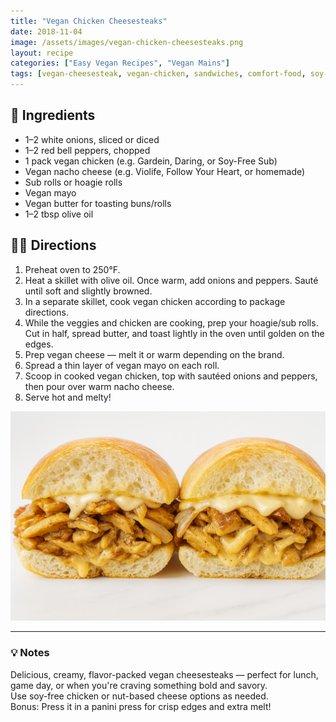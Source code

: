 ```yaml
---
title: "Vegan Chicken Cheesesteaks"
date: 2018-11-04
image: /assets/images/vegan-chicken-cheesesteaks.png
layout: recipe
categories: ["Easy Vegan Recipes", "Vegan Mains"]
tags: [vegan-cheesesteak, vegan-chicken, sandwiches, comfort-food, soy-free, dairy-free]
---
```


## 🧾 Ingredients

- 1–2 white onions, sliced or diced
- 1–2 red bell peppers, chopped
- 1 pack vegan chicken (e.g. Gardein, Daring, or Soy-Free Sub)
- Vegan nacho cheese (e.g. Violife, Follow Your Heart, or homemade)
- Sub rolls or hoagie rolls
- Vegan mayo
- Vegan butter for toasting buns/rolls
- 1–2 tbsp olive oil

## 👩‍🍳 Directions

1. Preheat oven to 250°F.
2. Heat a skillet with olive oil. Once warm, add onions and peppers. Sauté until soft and slightly browned.
3. In a separate skillet, cook vegan chicken according to package directions.
4. While the veggies and chicken are cooking, prep your hoagie/sub rolls. Cut in half, spread butter, and toast lightly in the oven until golden on the edges.
5. Prep vegan cheese — melt it or warm depending on the brand.
6. Spread a thin layer of vegan mayo on each roll.
7. Scoop in cooked vegan chicken, top with sautéed onions and peppers, then pour over warm nacho cheese.
8. Serve hot and melty!

![Easy Vegan Chicken Cheesesteaks](/assets/images/vegan-chicken-cheesesteaks.png)

---

### 💡 Notes

Delicious, creamy, flavor-packed vegan cheesesteaks — perfect for lunch, game day, or when you're craving something bold and savory.  
Use soy-free chicken or nut-based cheese options as needed.  
Bonus: Press it in a panini press for crisp edges and extra melt!
